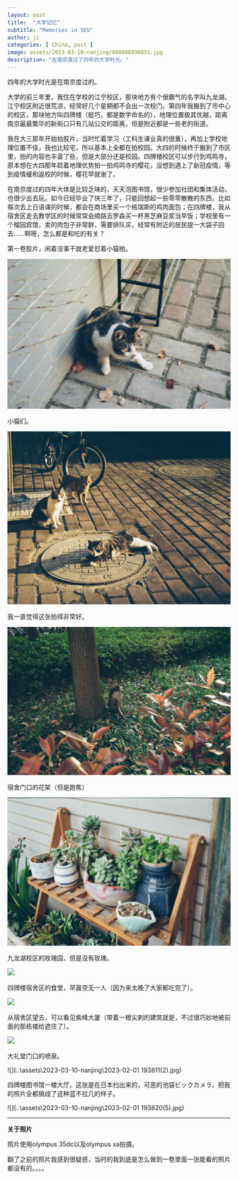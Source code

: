 ```yaml
---
layout: post
title:  "大学记忆"
subtitle: "Memories in SEU"
author: ji
categories: [ China, past ]
image: assets/2023-03-10-nanjing/000008890031.jpg
description: "在南京度过了四年的大学时光。"
---
```




四年的大学时光是在南京度过的。

大学的前三年里，我住在学校的江宁校区，那块地方有个很霸气的名字叫九龙湖。江宁校区附近很荒凉，经常好几个星期都不会出一次校门。第四年我搬到了市中心的校区，那块地方叫四牌楼（挺巧，都是数字命名的），地理位置极其优越，距离南京最最繁华的新街口只有几站公交的距离，但是附近都是一些老的街道。

我在大三那年开始拍胶片，当时忙着学习（工科生课业真的很重），再加上学校地理位置不佳，我也比较宅，所以基本上全都在拍校园。大四的时候终于搬到了市区里，拍的内容也丰富了些，但是大部分还是校园。四牌楼校区可以步行到鸡鸣寺，原本想在大四那年趁着地理优势拍一拍鸡鸣寺的樱花，没想到遇上了新冠疫情，等到疫情缓和返校的时候，樱花早就谢了。

在南京度过的四年大体是比较乏味的，天天泡图书馆，很少参加社团和集体活动，也很少出去玩。如今已经毕业了快三年了，只能回想起一些零零散散的东西，比如每次去上日语课的时候，都会在商场里买一个格瑞斯的鸡肉面包；在四牌楼，我从宿舍区走去教学区的时候常常会顺路去罗森买一杯黑芝麻豆浆当早饭；学校里有一个榴园宾馆，卖的肉包子非常鲜，需要排队买，经常有附近的居民提一大袋子回去……啊呀，怎么都是和吃的有关？



第一卷胶片，闲着没事干就老爱怼着小猫拍。



![](..\assets\2023-03-10-nanjing\000022020004.jpg)



小猫们。



![](..\assets\2023-03-10-nanjing\000022020008.jpg)



我一直觉得这张拍得非常好。

![](..\assets\2023-03-10-nanjing\nj1.jpg)



宿舍门口的花架（但是跑焦）

![](..\assets\2023-03-10-nanjing\000022020030.jpg)



九龙湖校区的玫瑰园，但是没有玫瑰。

![](..\assets\2023-03-10-nanjing\000064440004.jpg)



四牌楼宿舍区的食堂，早晨空无一人（因为来太晚了大家都吃完了）。

![](..\assets\2023-03-10-nanjing\000008890031.jpg)



从宿舍区望去，可以看见紫峰大厦（带着一根尖刺的建筑就是，不过很巧妙地被前面的那栋楼给遮住了）。

![](..\assets\2023-03-10-nanjing\000003330018.jpg)



大礼堂门口的喷泉。

![](..\assets\2023-03-10-nanjing\2023-02-01 193811(2).jpg)



四牌楼图书馆一楼大厅。这张是在日本扫出来的，可恶的池袋ビックカメラ，把我的照片全都搞成了这种蓝不拉几的样子。

![](..\assets\2023-03-10-nanjing\2023-02-01 193820(5).jpg)



----

**关于照片**



照片使用olympus 35dc以及olympus xa拍摄。

翻了之前的照片我感到很疑惑，当时的我到底是怎么做到一卷里面一张能看的照片都没有的。。。。